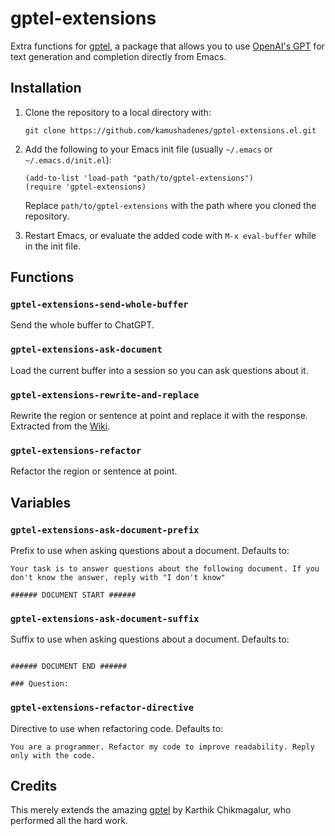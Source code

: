 # gptel-extensions

Extra functions for [gptel](https://github.com/karthink/gptel), a package that allows you to use [OpenAI's GPT](https://openai.com/) for text generation and completion directly from Emacs.

## Installation

1. Clone the repository to a local directory with:

   ```
   git clone https://github.com/kamushadenes/gptel-extensions.el.git
   ```

2. Add the following to your Emacs init file (usually `~/.emacs` or `~/.emacs.d/init.el`):

   ```
   (add-to-list 'load-path "path/to/gptel-extensions")
   (require 'gptel-extensions)
   ```

   Replace `path/to/gptel-extensions` with the path where you cloned the repository.

3. Restart Emacs, or evaluate the added code with `M-x eval-buffer` while in the init file.

## Functions

### `gptel-extensions-send-whole-buffer`

Send the whole buffer to ChatGPT.

### `gptel-extensions-ask-document`

Load the current buffer into a session so you can ask questions about it.

### `gptel-extensions-rewrite-and-replace`

Rewrite the region or sentence at point and replace it with the response. Extracted from the [Wiki](https://github.com/karthink/gptel/wiki).

### `gptel-extensions-refactor`

Refactor the region or sentence at point.

## Variables

### `gptel-extensions-ask-document-prefix`

Prefix to use when asking questions about a document. Defaults to:

```text
Your task is to answer questions about the following document. If you don't know the answer, reply with "I don't know"

###### DOCUMENT START ######

```

### `gptel-extensions-ask-document-suffix`

Suffix to use when asking questions about a document. Defaults to:

```text

###### DOCUMENT END ######

### Question: 
```

### `gptel-extensions-refactor-directive`

Directive to use when refactoring code. Defaults to:

```text
You are a programmer. Refactor my code to improve readability. Reply only with the code.
```

## Credits

This merely extends the amazing [gptel](https://github.com/karthink/gptel/) by Karthik Chikmagalur, who performed all the hard work.
